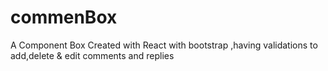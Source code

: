 # commenBox
A Component Box Created with React with bootstrap ,having validations to add,delete &amp; edit comments and replies 
